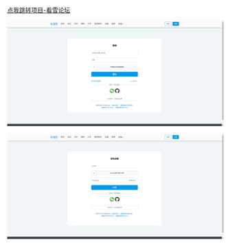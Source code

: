 [点我跳转项目-看雪论坛](https://github.com/Silence-dream/com.pediy.bbs)

![image-20191203221650935](点我查看项目进度.assets/image-20191203221650935.png)

![image-20191203221703031](点我查看项目进度.assets/image-20191203221703031.png)